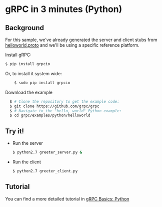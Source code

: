 gRPC in 3 minutes (Python)
========================

Background
-------------
For this sample, we've already generated the server and client stubs from
[helloworld.proto][] and we'll be using a specific reference platform.


Install gRPC:
  ```sh
  $ pip install grpcio
```
Or, to install it system wide:
```sh
	$ sudo pip install grpcio
```

Download the example
```sh
  $ # Clone the repository to get the example code:
  $ git clone https://github.com/grpc/grpc
  $ # Navigate to the "hello, world" Python example:
  $ cd grpc/examples/python/helloworld
  ```

Try it!
-------

- Run the server

  ```sh
  $ python2.7 greeter_server.py &
  ```

- Run the client

  ```sh
  $ python2.7 greeter_client.py
  ```

Tutorial
--------

You can find a more detailed tutorial in [gRPC Basics: Python][]

[helloworld.proto]:../protos/helloworld.proto
[Install gRPC Python]:../../src/python#installation
[gRPC Basics: Python]:http://www.grpc.io/docs/tutorials/basic/python.html
